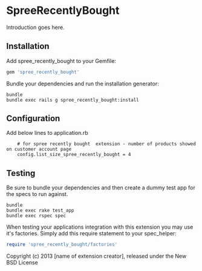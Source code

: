 SpreeRecentlyBought
===================

Introduction goes here.

Installation
------------

Add spree_recently_bought to your Gemfile:

```ruby
gem 'spree_recently_bought'
```

Bundle your dependencies and run the installation generator:

```shell
bundle
bundle exec rails g spree_recently_bought:install
```

Configuration
-------------

Add below lines to application.rb

```
    # for spree recently bought  extension - number of products showed on customer account page
    config.list_size_spree_recently_bought = 4
```


Testing
-------

Be sure to bundle your dependencies and then create a dummy test app for the specs to run against.

```shell
bundle
bundle exec rake test_app
bundle exec rspec spec
```

When testing your applications integration with this extension you may use it's factories.
Simply add this require statement to your spec_helper:

```ruby
require 'spree_recently_bought/factories'
```

Copyright (c) 2013 [name of extension creator], released under the New BSD License
